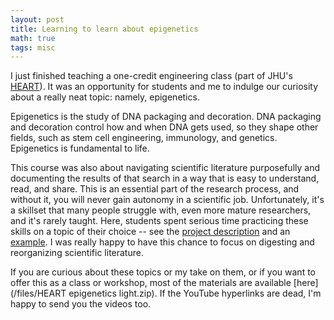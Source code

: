 ```yaml
---
layout: post
title: Learning to learn about epigenetics 
math: true
tags: misc
---
```


I just finished teaching a one-credit engineering class (part of JHU's [HEART](https://engineering.jhu.edu/education/undergraduate-studies/heart-courses/)). It was an opportunity for students and me to indulge our curiosity about a really neat topic: namely, epigenetics. 

Epigenetics is the study of DNA packaging and decoration. DNA packaging and decoration control how and when DNA gets used, so they shape other fields, such as stem cell engineering, immunology, and genetics. Epigenetics is fundamental to life.

This course was also about navigating scientific literature purposefully and documenting the results of that search in a way that is easy to understand, read, and share. This is an essential part of the research process, and without it, you will never gain autonomy in a scientific job. Unfortunately, it's a skillset that many people struggle with, even more mature researchers, and it's rarely taught. Here, students spent serious time practicing these skills on a topic of their choice -- see the [project description](https://ekernf01.github.io/heart-epigenetics-research_project) and an [example](https://ekernf01.github.io/heart-epigenetics-research_project_example). I was really happy to have this chance to focus on digesting and reorganizing scientific literature. 

If you are curious about these topics or my take on them, or if you want to offer this as a class or workshop, most of the materials are available [here](/files/HEART epigenetics light.zip). If the YouTube hyperlinks are dead, I'm happy to send you the videos too.

